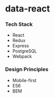 # data-react

### Tech Stack
- React
- Redux
- Express
- PostgreSQL
- Webpack

### Design Principles
- Mobile-first
- ES6
- BEM
